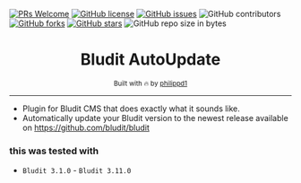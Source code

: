 [![PRs Welcome](https://img.shields.io/badge/PRs-welcome-brightgreen.svg?style=flat-square)](http://makeapullrequest.com)
[![GitHub license](https://img.shields.io/github/license/philippd1/bludit-auto-update.svg?style=flat-square)](https://github.com/philippd1/bludit-auto-update/blob/master/LICENSE)
[![GitHub issues](https://img.shields.io/github/issues/philippd1/bludit-auto-update.svg?style=flat-square)](https://github.com/philippd1/bludit-auto-update/issues)
![GitHub contributors](https://img.shields.io/github/contributors/philippd1/bludit-auto-update.svg?style=flat-square)
[![GitHub forks](https://img.shields.io/github/forks/philippd1/bludit-auto-update.svg?style=flat-square)](https://github.com/philippd1/bludit-auto-update/network)
[![GitHub stars](https://img.shields.io/github/stars/philippd1/bludit-auto-update.svg?style=flat-square)](https://github.com/philippd1/bludit-auto-update/stargazers)
![GitHub repo size in bytes](https://img.shields.io/github/repo-size/philippd1/bludit-auto-update.svg?style=flat-square)

<div align="center">
  <h1>Bludit AutoUpdate</h1>
  <sub>Built with 🔥 by <a href="https://github.com/philippd1">philippd1</a></sub>
</div>

---

- Plugin for Bludit CMS that does exactly what it sounds like.
- Automatically update your Bludit version to the newest release available on https://github.com/bludit/bludit

### this was tested with
- `Bludit 3.1.0` - `Bludit 3.11.0`